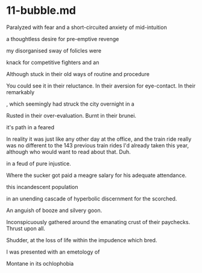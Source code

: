 # 11-bubble.md

Paralyzed with fear and a short-circuited anxiety of mid-intuition

a thoughtless desire for pre-emptive revenge

my disorganised sway of folicles were

knack for competitive fighters and an

Although stuck in their old ways of routine and procedure

You could see it in their reluctance. In their aversion for eye-contact. In their remarkably

, which seemingly had struck the city overnight in a

Rusted in their over-evaluation. Burnt in their brunei.

it's path in a feared

In reality it was just like any other day at the office, and the train ride really was no different to the 143 previous train rides I'd already taken this year, although who would want to read about that. Duh.

in a feud of pure injustice.

Where the sucker got paid a meagre salary for his adequate attendance.

this incandescent population

in an unending cascade of hyperbolic discernment for the scorched.

An anguish of booze and silvery goon.

Inconspicuously gathered around the emanating crust of their paychecks. Thrust upon all.

Shudder, at the loss of life within the impudence which bred.

I was presented with an emetology of

Montane in its ochlophobia